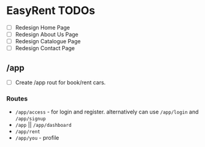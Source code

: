 # EasyRent TODOs

- [ ] Redesign Home Page
- [ ] Redesign About Us Page
- [ ] Redesign Catalogue Page
- [ ] Redesign Contact Page

## /app

- [ ] Create /app rout for book/rent cars.

### Routes

- `/app/access` - for login and register. alternatively can use `/app/login` and `/app/signup`
- `/app` || `/app/dashboard`
- `/app/rent`
- `/app/you` - profile
